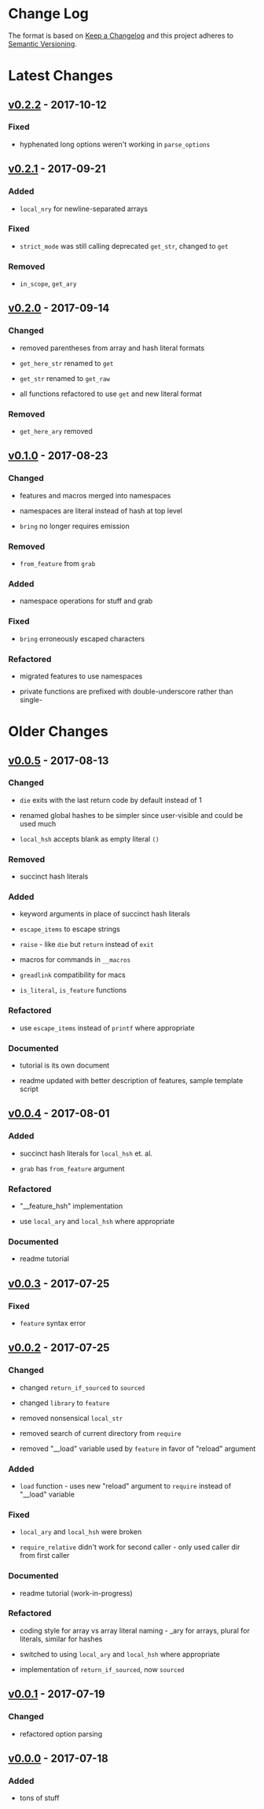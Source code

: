 Change Log
==========

The format is based on [Keep a Changelog] and this project adheres to
[Semantic Versioning].

Latest Changes
==============

[v0.2.2] - 2017-10-12
---------------------

### Fixed

-   hyphenated long options weren't working in `parse_options`

[v0.2.1] - 2017-09-21
---------------------

### Added

-   `local_nry` for newline-separated arrays

### Fixed

-   `strict_mode` was still calling deprecated `get_str`, changed to
    `get`

### Removed

-   `in_scope`, `get_ary`

[v0.2.0] - 2017-09-14
---------------------

### Changed

-   removed parentheses from array and hash literal formats

-   `get_here_str` renamed to `get`

-   `get_str` renamed to `get_raw`

-   all functions refactored to use `get` and new literal format

### Removed

-   `get_here_ary` removed

[v0.1.0] - 2017-08-23
---------------------

### Changed

-   features and macros merged into namespaces

-   namespaces are literal instead of hash at top level

-   `bring` no longer requires emission

### Removed

-   `from_feature` from `grab`

### Added

-   namespace operations for stuff and grab

### Fixed

-   `bring` erroneously escaped characters

### Refactored

-   migrated features to use namespaces

-   private functions are prefixed with double-underscore rather than
    single-

Older Changes
=============

[v0.0.5] - 2017-08-13
---------------------

### Changed

-   `die` exits with the last return code by default instead of 1

-   renamed global hashes to be simpler since user-visible and could be
    used much

-   `local_hsh` accepts blank as empty literal `()`

### Removed

-   succinct hash literals

### Added

-   keyword arguments in place of succinct hash literals

-   `escape_items` to escape strings

-   `raise` - like `die` but `return` instead of `exit`

-   macros for commands in `__macros`

-   `greadlink` compatibility for macs

-   `is_literal`, `is_feature` functions

### Refactored

-   use `escape_items` instead of `printf` where appropriate

### Documented

-   tutorial is its own document

-   readme updated with better description of features, sample template
    script

[v0.0.4] - 2017-08-01
---------------------

### Added

-   succinct hash literals for `local_hsh` et. al.

-   `grab` has `from_feature` argument

### Refactored

-   "\_\_feature\_hsh" implementation

-   use `local_ary` and `local_hsh` where appropriate

### Documented

-   readme tutorial

[v0.0.3] - 2017-07-25
---------------------

### Fixed

-   `feature` syntax error

[v0.0.2] - 2017-07-25
---------------------

### Changed

-   changed `return_if_sourced` to `sourced`

-   changed `library` to `feature`

-   removed nonsensical `local_str`

-   removed search of current directory from `require`

-   removed "\_\_load" variable used by `feature` in favor of "reload"
    argument

### Added

-   `load` function - uses new "reload" argument to `require` instead of
    "\_\_load" variable

### Fixed

-   `local_ary` and `local_hsh` were broken

-   `require_relative` didn't work for second caller - only used caller
    dir from first caller

### Documented

-   readme tutorial (work-in-progress)

### Refactored

-   coding style for array vs array literal naming - \_ary for arrays,
    plural for literals, similar for hashes

-   switched to using `local_ary` and `local_hsh` where appropriate

-   implementation of `return_if_sourced`, now `sourced`

[v0.0.1] - 2017-07-19
---------------------

### Changed

-   refactored option parsing

[v0.0.0] - 2017-07-18
---------------------

### Added

-   tons of stuff

  [Keep a Changelog]: http://keepachangelog.com/
  [Semantic Versioning]: http://semver.org/
  [v0.2.2]: https://github.com/binaryphile/concorde/compare/v0.2.1...v0.2.2
  [v0.2.1]: https://github.com/binaryphile/concorde/compare/v0.2.0...v0.2.1
  [v0.2.0]: https://github.com/binaryphile/concorde/compare/v0.1.0...v0.2.0
  [v0.1.0]: https://github.com/binaryphile/concorde/compare/v0.0.5...v0.1.0
  [v0.0.5]: https://github.com/binaryphile/concorde/compare/v0.0.4...v0.0.5
  [v0.0.4]: https://github.com/binaryphile/concorde/compare/v0.0.3...v0.0.4
  [v0.0.3]: https://github.com/binaryphile/concorde/compare/v0.0.2...v0.0.3
  [v0.0.2]: https://github.com/binaryphile/concorde/compare/v0.0.1...v0.0.2
  [v0.0.1]: https://github.com/binaryphile/concorde/compare/v0.0.0...v0.0.1
  [v0.0.0]: https://github.com/binaryphile/concorde/tree/v0.0.0
